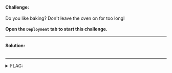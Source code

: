 #### Challenge:

Do you like baking? Don't leave the oven on for too long! <br><br> <b>Open the <code>Deployment</code> tab to start this challenge.</b>

---

#### Solution:

```bash
```

---

<details><summary>FLAG:</summary>

```

```

</details>
<br/>
